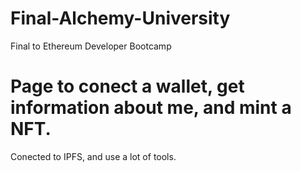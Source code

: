 # Final-Alchemy-University
Final to Ethereum Developer Bootcamp

# Page to conect a wallet, get information about me, and mint a NFT.
Conected to IPFS, and use a lot of tools.